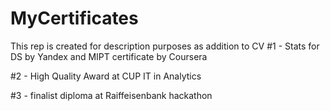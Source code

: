 # MyCertificates
This rep is created for description purposes as addition to CV
#1 - Stats for DS by Yandex and MIPT certificate by Coursera

#2 - High Quality Award at CUP IT in Analytics

#3 - finalist diploma at Raiffeisenbank hackathon
